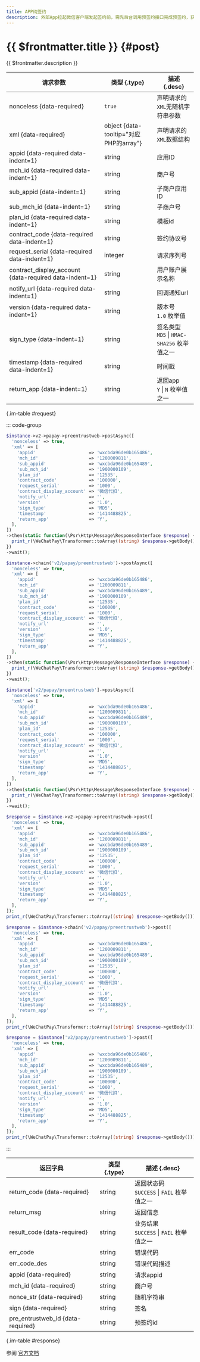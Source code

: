 ```yaml
---
title: APP纯签约
description: 外部App拉起微信客户端发起签约前，需先后台调用预签约接口完成预签约，获取pre_entrustweb_id，再拉起微信客户端，完成签约，返回App。
---
```


# {{ $frontmatter.title }} {#post}

{{ $frontmatter.description }}

| 请求参数 | 类型 {.type} | 描述 {.desc}
| --- | --- | ---
| nonceless {data-required} | `true` | 声明请求的`XML`无随机字符串参数
| xml {data-required} | object {data-tooltip="对应PHP的array"} | 声明请求的`XML`数据结构
| appid {data-required data-indent=1} | string | 应用ID
| mch_id {data-required data-indent=1} | string | 商户号
| sub_appid {data-indent=1} | string | 子商户应用ID
| sub_mch_id {data-indent=1} | string | 子商户号
| plan_id {data-required data-indent=1} | string | 模板id
| contract_code {data-required data-indent=1} | string | 签约协议号
| request_serial {data-required data-indent=1} | integer | 请求序列号
| contract_display_account {data-required data-indent=1} | string | 用户账户展示名称
| notify_url {data-required data-indent=1} | string | 回调通知url
| version {data-required data-indent=1} | string | 版本号<br/>`1.0` 枚举值
| sign_type {data-indent=1} | string | 签名类型<br/>`MD5` \| `HMAC-SHA256` 枚举值之一
| timestamp {data-required data-indent=1} | string | 时间戳
| return_app {data-indent=1} | string | 返回app<br/>`Y` \| `N` 枚举值之一

{.im-table #request}

::: code-group

```php [异步纯链式]
$instance->v2->papay->preentrustweb->postAsync([
  'nonceless' => true,
  'xml' => [
    'appid'                    => 'wxcbda96de0b165486',
    'mch_id'                   => '1200009811',
    'sub_appid'                => 'wxcbda96de0b165489',
    'sub_mch_id'               => '1900000109',
    'plan_id'                  => '12535',
    'contract_code'            => '100000',
    'request_serial'           => '1000',
    'contract_display_account' => '微信代扣',
    'notify_url'               => '',
    'version'                  => '1.0',
    'sign_type'                => 'MD5',
    'timestamp'                => '1414488825',
    'return_app'               => 'Y',
  ],
])
->then(static function(\Psr\Http\Message\ResponseInterface $response) {
  print_r(\WeChatPay\Transformer::toArray((string) $response->getBody()));
})
->wait();
```

```php [异步声明式]
$instance->chain('v2/papay/preentrustweb')->postAsync([
  'nonceless' => true,
  'xml' => [
    'appid'                    => 'wxcbda96de0b165486',
    'mch_id'                   => '1200009811',
    'sub_appid'                => 'wxcbda96de0b165489',
    'sub_mch_id'               => '1900000109',
    'plan_id'                  => '12535',
    'contract_code'            => '100000',
    'request_serial'           => '1000',
    'contract_display_account' => '微信代扣',
    'notify_url'               => '',
    'version'                  => '1.0',
    'sign_type'                => 'MD5',
    'timestamp'                => '1414488825',
    'return_app'               => 'Y',
  ],
])
->then(static function(\Psr\Http\Message\ResponseInterface $response) {
  print_r(\WeChatPay\Transformer::toArray((string) $response->getBody()));
})
->wait();
```

```php [异步属性式]
$instance['v2/papay/preentrustweb']->postAsync([
  'nonceless' => true,
  'xml' => [
    'appid'                    => 'wxcbda96de0b165486',
    'mch_id'                   => '1200009811',
    'sub_appid'                => 'wxcbda96de0b165489',
    'sub_mch_id'               => '1900000109',
    'plan_id'                  => '12535',
    'contract_code'            => '100000',
    'request_serial'           => '1000',
    'contract_display_account' => '微信代扣',
    'notify_url'               => '',
    'version'                  => '1.0',
    'sign_type'                => 'MD5',
    'timestamp'                => '1414488825',
    'return_app'               => 'Y',
  ],
])
->then(static function(\Psr\Http\Message\ResponseInterface $response) {
  print_r(\WeChatPay\Transformer::toArray((string) $response->getBody()));
})
->wait();
```

```php [同步纯链式]
$response = $instance->v2->papay->preentrustweb->post([
  'nonceless' => true,
  'xml' => [
    'appid'                    => 'wxcbda96de0b165486',
    'mch_id'                   => '1200009811',
    'sub_appid'                => 'wxcbda96de0b165489',
    'sub_mch_id'               => '1900000109',
    'plan_id'                  => '12535',
    'contract_code'            => '100000',
    'request_serial'           => '1000',
    'contract_display_account' => '微信代扣',
    'notify_url'               => '',
    'version'                  => '1.0',
    'sign_type'                => 'MD5',
    'timestamp'                => '1414488825',
    'return_app'               => 'Y',
  ],
]);
print_r(\WeChatPay\Transformer::toArray((string) $response->getBody()));
```

```php [同步声明式]
$response = $instance->chain('v2/papay/preentrustweb')->post([
  'nonceless' => true,
  'xml' => [
    'appid'                    => 'wxcbda96de0b165486',
    'mch_id'                   => '1200009811',
    'sub_appid'                => 'wxcbda96de0b165489',
    'sub_mch_id'               => '1900000109',
    'plan_id'                  => '12535',
    'contract_code'            => '100000',
    'request_serial'           => '1000',
    'contract_display_account' => '微信代扣',
    'notify_url'               => '',
    'version'                  => '1.0',
    'sign_type'                => 'MD5',
    'timestamp'                => '1414488825',
    'return_app'               => 'Y',
  ],
]);
print_r(\WeChatPay\Transformer::toArray((string) $response->getBody()));
```

```php [同步属性式]
$response = $instance['v2/papay/preentrustweb']->post([
  'nonceless' => true,
  'xml' => [
    'appid'                    => 'wxcbda96de0b165486',
    'mch_id'                   => '1200009811',
    'sub_appid'                => 'wxcbda96de0b165489',
    'sub_mch_id'               => '1900000109',
    'plan_id'                  => '12535',
    'contract_code'            => '100000',
    'request_serial'           => '1000',
    'contract_display_account' => '微信代扣',
    'notify_url'               => '',
    'version'                  => '1.0',
    'sign_type'                => 'MD5',
    'timestamp'                => '1414488825',
    'return_app'               => 'Y',
  ],
]);
print_r(\WeChatPay\Transformer::toArray((string) $response->getBody()));
```

:::

| 返回字典 | 类型 {.type} | 描述 {.desc}
| --- | --- | ---
| return_code {data-required} | string | 返回状态码<br/>`SUCCESS` \| `FAIL` 枚举值之一
| return_msg | string | 返回信息
| result_code {data-required} | string | 业务结果<br/>`SUCCESS` \| `FAIL` 枚举值之一
| err_code | string | 错误代码
| err_code_des | string | 错误代码描述
| appid {data-required} | string | 请求appid
| mch_id {data-required} | string | 商户号
| nonce_str {data-required} | string | 随机字符串
| sign {data-required} | string | 签名
| pre_entrustweb_id {data-required} | string | 预签约id

{.im-table #response}

参阅 [官方文档](https://pay.weixin.qq.com/doc/v2/merchant/4011986804)
